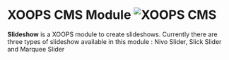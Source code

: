 # XOOPS CMS Module   ![XOOPS CMS](https://avatars2.githubusercontent.com/u/12771439?v=3&s=200)

**Slideshow** is a XOOPS module to create slideshows. Currently there are three types of slideshow available in this module : Nivo Slider, Slick Slider and Marquee Slider 
